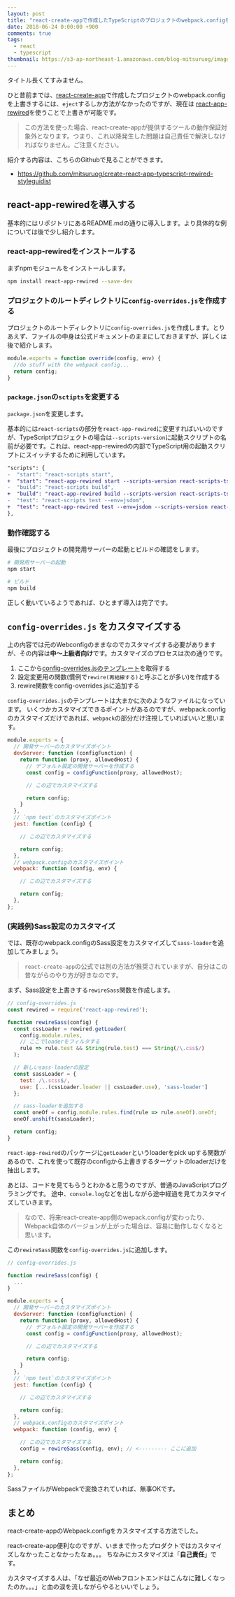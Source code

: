 ```yaml
---
layout: post
title: "react-create-appで作成したTypeScriptのプロジェクトのwebpack.configを上書きする"
date: 2018-06-24 0:00:00 +900
comments: true
tags:
  - react
  - typescript
thumbnail: https://s3-ap-northeast-1.amazonaws.com/blog-mitsuruog/images/2018/rewired.jpg
---
```


タイトル長くてすみません。

ひと昔前までは、[react-create-app](https://github.com/facebook/create-react-app)で作成したプロジェクトのwebpack.configを上書きするには、`eject`するしか方法がなかったのですが、現在は [react-app-rewired](https://github.com/timarney/react-app-rewired)を使うことで上書きが可能です。

> この方法を使った場合、react-create-appが提供するツールの動作保証対象外となります。つまり、これ以降発生した問題は自己責任で解決しなければなりません。ご注意ください。

紹介する内容は、こちらのGithubで見ることができます。

- https://github.com/mitsuruog/create-react-app-typescript-rewired-styleguidist

## react-app-rewiredを導入する

基本的にはリポジトリにあるREADME.mdの通りに導入します。より具体的な例については後で少し紹介します。

### react-app-rewiredをインストールする
まずnpmモジュールをインストールします。

```sh
npm install react-app-rewired --save-dev
```

### プロジェクトのルートディレクトリに`config-overrides.js`を作成する
プロジェクトのルートディレクトリに`config-overrides.js`を作成します。とりあえず、ファイルの中身は公式ドキュメントのままにしておきますが、詳しくは後で紹介します。

```js
module.exports = function override(config, env) {
  //do stuff with the webpack config...
  return config;
}
```

### `package.json`の`sctipts`を変更する

`package.json`を変更します。

基本的には`react-scripts`の部分を`react-app-rewired`に変更すればいいのですが、TypeScriptプロジェクトの場合は`--scripts-version`に起動スクリプトの名前が必要です。これは、react-app-rewiredの内部でTypeScript用の起動スクリプトにスイッチするために利用しています。

```diff
"scripts": {
-  "start": "react-scripts start",
+  "start": "react-app-rewired start --scripts-version react-scripts-ts",
-  "build": "react-scripts build",
+  "build": "react-app-rewired build --scripts-version react-scripts-ts",
-  "test": "react-scripts test --env=jsdom",
+  "test": "react-app-rewired test --env=jsdom --scripts-version react-scripts-ts",
},
```

### 動作確認する

最後にプロジェクトの開発用サーバーの起動とビルドの確認をします。

```sh
# 開発用サーバーの起動
npm start

# ビルド
npm build
```

正しく動いているようであれば、ひとまず導入は完了です。

## `config-overrides.js` をカスタマイズする

上の内容では元のWebconfigのままなのでカスタマイズする必要がありますが、その内容は**中〜上級者向け**です。カスタマイズのプロセスは次の通りです。

1. ここから[config-overrides.jsのテンプレート](https://github.com/timarney/react-app-rewired#extended-configuration-options)を取得する
2. 設定変更用の関数(慣例で`rewire(再結線する)`と呼ぶことが多い)を作成する
3. rewire関数をconfig-overrides.jsに追加する

`config-overrides.js`のテンプレートは大まかに次のようなファイルになっています。
いくつかカスタマイズできるポイントがあるのですが、webpack.configのカスタマイズだけであれば、`webpack`の部分だけ注視していればいいと思います。

```js
module.exports = {
  // 開発サーバーのカスタマイズポイント
  devServer: function (configFunction) {
    return function (proxy, allowedHost) {
      // デフォルト設定の開発サーバーを作成する
      const config = configFunction(proxy, allowedHost);

      // この辺でカスタマイズする

      return config;
    }
  },
  // `npm test`のカスタマイズポイント
  jest: function (config) {

    // この辺でカスタマイズする

    return config;
  },
  // webpack.configのカスタマイズポイント
  webpack: function (config, env) {

    // この辺でカスタマイズする

    return config;
  },
};
```

### (実践例)Sass設定のカスタマイズ

では、既存のwebpack.configのSass設定をカスタマイズして`sass-loader`を追加してみましょう。

> `react-create-app`の公式では別の方法が推奨されていますが、自分はこの昔ながらのやり方が好きなのです。

まず、Sass設定を上書きする`rewireSass`関数を作成します。

```js
// config-overrides.js
const rewired = require('react-app-rewired');

function rewireSass(config) {
  const cssLoader = rewired.getLoader(
    config.module.rules,
    // ここでloaderをフィルタする
    rule => rule.test && String(rule.test) === String(/\.css$/)
  );

  // 新しいsass-loaderの設定
  const sassLoader = {
    test: /\.scss$/,
    use: [...(cssLoader.loader || cssLoader.use), 'sass-loader']
  };

  // sass-loaderを追加する
  const oneOf = config.module.rules.find(rule => rule.oneOf).oneOf;
  oneOf.unshift(sassLoader);

  return config;
}
```

`react-app-rewired`のパッケージに`getLoader`というloaderをpick upする関数があるので、これを使って既存のconfigから上書きするターゲットのloaderだけを抽出します。

あとは、コードを見てもらうとわかると思うのですが、普通のJavaScriptプログラミングです。
途中、`console.log`などを出しながら途中経過を見てカスタマイズしていきます。

> なので、将来react-create-app側のwepack.configが変わったり、Webpack自体のバージョンが上がった場合は、容易に動作しなくなると思います。

この`rewireSass`関数を`config-overrides.js`に追加します。

```js
// config-overrides.js

function rewireSass(config) {
  ...
}

module.exports = {
  // 開発サーバーのカスタマイズポイント
  devServer: function (configFunction) {
    return function (proxy, allowedHost) {
      // デフォルト設定の開発サーバーを作成する
      const config = configFunction(proxy, allowedHost);

      // この辺でカスタマイズする

      return config;
    }
  },
  // `npm test`のカスタマイズポイント
  jest: function (config) {

    // この辺でカスタマイズする

    return config;
  },
  // webpack.configのカスタマイズポイント
  webpack: function (config, env) {

    // この辺でカスタマイズする
    config = rewireSass(config, env); // <--------- ここに追加

    return config;
  },
};
```

SassファイルがWebpackで変換されていれば、無事OKです。

## まとめ
react-create-appのWebpack.configをカスタマイズする方法でした。

react-create-app便利なのですが、いままで作ったプロダクトではカスタマイズしなかったことなかったなぁ。。。
ちなみにカスタマイズは「**自己責任**」です。

カスタマイズする人は、「なぜ最近のWebフロントエンドはこんなに難しくなったのか。。。」と血の涙を流しながらやるといいでしょう。
